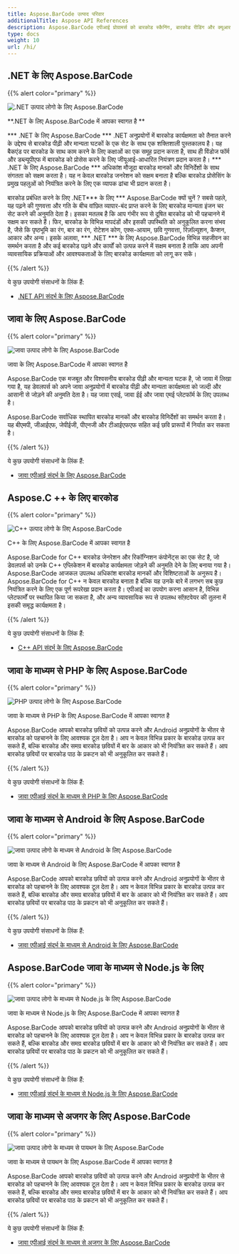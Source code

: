 ```yaml
---
title: Aspose.BarCode उत्पाद परिवार
additionalTitle: Aspose API References
description: Aspose.BarCode एपीआई प्रोग्रामर्स को बारकोड स्कैनिंग, बारकोड रीडिंग और क्यूआर स्कैनिंग कार्यात्मकताओं को नियंत्रित करने और हेरफेर करने की अनुमति देता है। यह बैकएंड पर बारकोड के साथ काम करने के लिए कक्षाओं का एक समूह प्रदान करता है, साथ ही बारकोड को संसाधित करने के लिए जीयूआई-आधारित नियंत्रण भी प्रदान करता है। नि: शुल्क मूल्यांकन संस्करण उपलब्ध है।
type: docs
weight: 10
url: /hi/
---
```


## .NET के लिए Aspose.BarCode

{{% alert color="primary" %}} 

![.NET उत्पाद लोगो के लिए Aspose.BarCode](../home_1.png)

**.NET के लिए Aspose.BarCode में आपका स्वागत है **

*** .NET के लिए Aspose.BarCode *** .NET अनुप्रयोगों में बारकोड कार्यक्षमता को तैनात करने के उद्देश्य से बारकोड पीढ़ी और मान्यता घटकों के एक सेट के साथ एक शक्तिशाली पुस्तकालय है। यह बैकएंड पर बारकोड के साथ काम करने के लिए कक्षाओं का एक समूह प्रदान करता है, साथ ही विंडोज फॉर्म और डब्ल्यूपीएफ में बारकोड को प्रोसेस करने के लिए जीयूआई-आधारित नियंत्रण प्रदान करता है। *** .NET के लिए Aspose.BarCode *** अधिकांश मौजूदा बारकोड मानकों और विनिर्देशों के साथ संगतता को सक्षम करता है। यह न केवल बारकोड जनरेशन को सक्षम बनाता है बल्कि बारकोड प्रोसेसिंग के प्रमुख पहलुओं को नियंत्रित करने के लिए एक व्यापक ढांचा भी प्रदान करता है।

बारकोड प्रबंधित करने के लिए .NET*** के लिए *** Aspose.BarCode क्यों चुनें ? सबसे पहले, यह पढ़ने की गुणवत्ता और गति के बीच वांछित व्यापार-बंद प्राप्त करने के लिए बारकोड मान्यता इंजन चर सेट करने की अनुमति देता है। इसका मतलब है कि आप गंभीर रूप से दूषित बारकोड को भी पहचानने में सक्षम कर सकते हैं।
फिर, बारकोड के विभिन्न मापदंडों और इसकी उपस्थिति को अनुकूलित करना संभव है, जैसे कि पृष्ठभूमि का रंग, बार का रंग, रोटेशन कोण, एक्स-आयाम, छवि गुणवत्ता, रिज़ॉल्यूशन, कैप्शन, आकार और अन्य।
इसके अलावा, *** .NET *** के लिए Aspose.BarCode विभिन्न सहजीवन का समर्थन करता है और कई बारकोड पढ़ने और कार्यों को उत्पन्न करने में सक्षम बनाता है ताकि आप अपनी व्यावसायिक प्रक्रियाओं और आवश्यकताओं के लिए बारकोड कार्यक्षमता को लागू कर सकें।

{{% /alert %}} 

ये कुछ उपयोगी संसाधनों के लिंक हैं:
- [.NET API संदर्भ के लिए Aspose.BarCode](/barcode/hi/net/)


## जावा के लिए Aspose.BarCode

{{% alert color="primary" %}}

![जावा उत्पाद लोगो के लिए Aspose.BarCode](../home_2.png)

जावा के लिए Aspose.BarCode में आपका स्वागत है

Aspose.BarCode एक मजबूत और विश्वसनीय बारकोड पीढ़ी और मान्यता घटक है, जो जावा में लिखा गया है, यह डेवलपर्स को अपने जावा अनुप्रयोगों में बारकोड पीढ़ी और मान्यता कार्यक्षमता को जल्दी और आसानी से जोड़ने की अनुमति देता है। यह जावा एसई, जावा ईई और जावा एमई प्लेटफॉर्म के लिए उपलब्ध है।

Aspose.BarCode सर्वाधिक स्थापित बारकोड मानकों और बारकोड विनिर्देशों का समर्थन करता है। यह बीएमपी, जीआईएफ, जेपीईजी, पीएनजी और टीआईएफएफ सहित कई छवि प्रारूपों में निर्यात कर सकता है।

{{% /alert %}} 

ये कुछ उपयोगी संसाधनों के लिंक हैं:
- [जावा एपीआई संदर्भ के लिए Aspose.BarCode](/barcode/java/)


## Aspose.C ++ के लिए बारकोड
{{% alert color="primary" %}}

![C++ उत्पाद लोगो के लिए Aspose.BarCode](../home_3.png)

C++ के लिए Aspose.BarCode में आपका स्वागत है

Aspose.BarCode for C++ बारकोड जेनरेशन और रिकॉग्निशन कंपोनेंट्स का एक सेट है, जो डेवलपर्स को उनके C++ एप्लिकेशन में बारकोड कार्यक्षमता जोड़ने की अनुमति देने के लिए बनाया गया है। Aspose.BarCode आजकल उपलब्ध अधिकांश बारकोड मानकों और विशिष्टताओं के अनुरूप है। Aspose.BarCode for C++ न केवल बारकोड बनाता है बल्कि यह उनके बारे में लगभग सब कुछ नियंत्रित करने के लिए एक पूर्ण रूपरेखा प्रदान करता है। एपीआई का उपयोग करना आसान है, विभिन्न प्लेटफार्मों पर स्थापित किया जा सकता है, और अन्य व्यावसायिक रूप से उपलब्ध सॉफ़्टवेयर की तुलना में इसकी समृद्ध कार्यक्षमता है।

{{% /alert %}} 

ये कुछ उपयोगी संसाधनों के लिंक हैं:
- [C++ API संदर्भ के लिए Aspose.BarCode](/barcode/cpp/)

## जावा के माध्यम से PHP के लिए Aspose.BarCode
{{% alert color="primary" %}}

![PHP उत्पाद लोगो के लिए Aspose.BarCode](../home_4.png)

जावा के माध्यम से PHP के लिए Aspose.BarCode में आपका स्वागत है

Aspose.BarCode आपको बारकोड छवियों को उत्पन्न करने और Android अनुप्रयोगों के भीतर से बारकोड को पहचानने के लिए आवश्यक टूल देता है। आप न केवल विभिन्न प्रकार के बारकोड उत्पन्न कर सकते हैं, बल्कि बारकोड और समग्र बारकोड छवियों में बार के आकार को भी नियंत्रित कर सकते हैं। आप बारकोड छवियों पर बारकोड पाठ के प्रकटन को भी अनुकूलित कर सकते हैं।

{{% /alert %}} 

ये कुछ उपयोगी संसाधनों के लिंक हैं:
- [जावा एपीआई संदर्भ के माध्यम से PHP के लिए Aspose.BarCode](/barcode/php/)


## जावा के माध्यम से Android के लिए Aspose.BarCode
{{% alert color="primary" %}}

![जावा उत्पाद लोगो के माध्यम से Android के लिए Aspose.BarCode](../home_5.png)

जावा के माध्यम से Android के लिए Aspose.BarCode में आपका स्वागत है

Aspose.BarCode आपको बारकोड छवियों को उत्पन्न करने और Android अनुप्रयोगों के भीतर से बारकोड को पहचानने के लिए आवश्यक टूल देता है। आप न केवल विभिन्न प्रकार के बारकोड उत्पन्न कर सकते हैं, बल्कि बारकोड और समग्र बारकोड छवियों में बार के आकार को भी नियंत्रित कर सकते हैं। आप बारकोड छवियों पर बारकोड पाठ के प्रकटन को भी अनुकूलित कर सकते हैं।

{{% /alert %}} 

ये कुछ उपयोगी संसाधनों के लिंक हैं:

- [ जावा एपीआई संदर्भ के माध्यम से Android के लिए Aspose.BarCode](/barcode/androidjava/)

## Aspose.BarCode जावा के माध्यम से Node.js के लिए
{{% alert color="primary" %}}

![ जावा उत्पाद लोगो के माध्यम से Node.js के लिए Aspose.BarCode](../home_6.png)

जावा के माध्यम से Node.js के लिए Aspose.BarCode में आपका स्वागत है

Aspose.BarCode आपको बारकोड छवियों को उत्पन्न करने और Android अनुप्रयोगों के भीतर से बारकोड को पहचानने के लिए आवश्यक टूल देता है। आप न केवल विभिन्न प्रकार के बारकोड उत्पन्न कर सकते हैं, बल्कि बारकोड और समग्र बारकोड छवियों में बार के आकार को भी नियंत्रित कर सकते हैं। आप बारकोड छवियों पर बारकोड पाठ के प्रकटन को भी अनुकूलित कर सकते हैं।

{{% /alert %}} 

ये कुछ उपयोगी संसाधनों के लिंक हैं:
- [ जावा एपीआई संदर्भ के माध्यम से Node.js के लिए Aspose.BarCode](/barcode/nodejs/)

## जावा के माध्यम से अजगर के लिए Aspose.BarCode
{{% alert color="primary" %}}

![जावा उत्पाद लोगो के माध्यम से पायथन के लिए Aspose.BarCode](../home_7.png)

जावा के माध्यम से पायथन के लिए Aspose.BarCode में आपका स्वागत है

Aspose.BarCode आपको बारकोड छवियों को उत्पन्न करने और Android अनुप्रयोगों के भीतर से बारकोड को पहचानने के लिए आवश्यक टूल देता है। आप न केवल विभिन्न प्रकार के बारकोड उत्पन्न कर सकते हैं, बल्कि बारकोड और समग्र बारकोड छवियों में बार के आकार को भी नियंत्रित कर सकते हैं। आप बारकोड छवियों पर बारकोड पाठ के प्रकटन को भी अनुकूलित कर सकते हैं।

{{% /alert %}} 

ये कुछ उपयोगी संसाधनों के लिंक हैं:
- [जावा एपीआई संदर्भ के माध्यम से अजगर के लिए Aspose.BarCode](/barcode/python-java/)